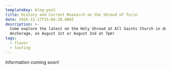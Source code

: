 ```yaml
---
templateKey: blog-post
title: History and Current Research on the Shroud of Turin
date: 2016-12-17T15:04:10.000Z
description: >-
  Come explore the latest on the Holy Shroud at All Saints Church in downtown
  Anchorage, on August 1st or August 2nd at 7pm!
tags:
  - flavor
  - tasting
---
```

Information coming soon!
